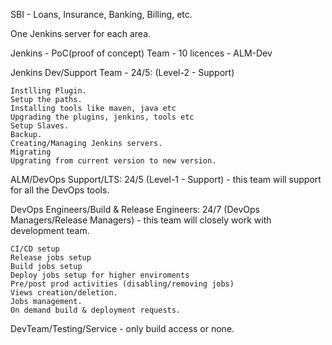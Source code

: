 SBI - Loans, Insurance, Banking, Billing, etc.

One Jenkins server for each area.

Jenkins - PoC(proof of concept) Team - 10 licences - ALM-Dev

Jenkins Dev/Support Team - 24/5: (Level-2 - Support)

	Instlling Plugin.
	Setup the paths.
	Installing tools like maven, java etc
	Upgrading the plugins, jenkins, tools etc
	Setup Slaves.
	Backup.
	Creating/Managing Jenkins servers.
	Migrating
	Upgrating from current version to new version.
	

ALM/DevOps Support/LTS: 24/5 (Level-1 - Support) - this team will support for all the DevOps tools.



DevOps Engineers/Build & Release Engineers: 24/7 (DevOps Managers/Release Managers) - this team will closely work with development team.

	CI/CD setup
	Release jobs setup
	Build jobs setup
	Deploy jobs setup for higher enviroments
	Pre/post prod activities (disabling/removing jobs)
	Views creation/deletion.
	Jobs management.
	On demand build & deployment requests.
	
DevTeam/Testing/Service - only build access or none.


